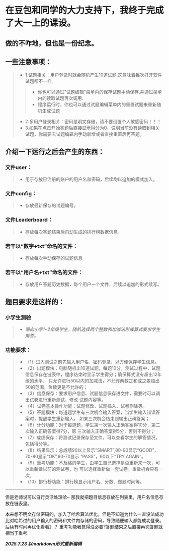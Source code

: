 # 在豆包和同学的大力支持下，我终于完成了大一上的课设。
## 做的不咋地，但也是一份纪念。

## 一些注意事项：
>- 1.试题相关：用户登录时就会随机产生10道试题,这意味着每次打开软件试题都不一样。
>>- 你也可以通过"试题编辑"菜单内的保存试题手动保存,并通过菜单内的读取试题再次调用.
>>- 程序运行时，你也可以通过试题编辑菜单内的重置试题来重新随机生成试题
>- 2.多用户登录相关：密码是明文存储，请不要设置个人敏感密码！！！
>- 3.如果在点击开始答题后直接显示得分为0，说明当前没有读取到相关试题，你需要去试题编辑内手动新增或者直接重置后再答题。

## 介绍一下运行之后会产生的东西：
### **文件user：**
>- 用于存放已注册的账户的用户名和密码，后续均以追加的模式加入。
### **文件config：**
>- 存放最新保存的试题编号。
### **文件Leaderboard：**
>- 存放每次答题结束后自动生成的排行榜数据信息。
### **若干以“数字+txt”命名的文件：**
>- 存放每次手动保存的试题信息
### **若干以“用户名+txt”命名的文件：**
>- 存放用户答题历史数据，每个用户一个文件，后续以追加的形式续写。



## 题目要求是这样的：
### 小学生测验
> - *面向小学1~2年级学生，随机选择两个整数和加减法形成算式要求学生解答。* 
### 功能要求： 
> - （1）进入测试之前先输入用户名、密码登录，以方便保存学生信息。 
> - （2）出题模块：电脑随机出10道试题，每题10分，测试过程中，试题信息保存在链表中，程序结束时显示学生得分；确保算式没有超出12年级的水平，
只允许进行50以内的加减法，不允许两数之和或之差超出50的范围，负数更是不允许的； 
> - （3）信息保存：要求用户信息、试题信息保存进文件，需要时可以调出试卷进行重新测试、修改 试题内容等。 
> - （4）试卷基本操作功能：试题修改、试题插入、试卷删除等。 
> - （5）答题模块：每道题学生有三次机会输入答案，当学生输入错误答案时，提醒学生重新输入， 如果三次机会结束则输出正确答案； 
> - （6）计分功能：对于每道题，学生第一次输入正确答案得10分，第二次输入正确答案得7分，第 三次输入正确答案得5分，否则不得分；
> -  （7）成绩保存：将测试记录保存至文件，可以查看学生的解答情况，包括得分等。 
> - （8）结果显示：总成绩90以上显示“SMART”,80-90显示“GOOD”，70-80显示“OK”,60-70显示 “PASS”，60以下“TRY AGAIN”。
> -  （9）重考功能：不及格的学生，由学生自己选择是否重新来一次，可以重新做以前的测试卷，也 可以选择重新做一套试卷。重做机会只有一次。 
> - （10）排行榜功能：排行榜显示用户名、分数、做题时间等。
************************************************************************************************************************
但是老师说可以自行灵活处理哈~
那我就把题目信息存放在列表里，用户名信息存放在链表里。

本来想不明文存储密码的，加入了哈希算法优化，但是不知道为什么一直没法成功比对哈希过的用户输入的密码和文件内存储的密码，导致随便输入都能成功登录。后续有时间再优化看看》？
重考功能我觉得没必要?答题结束之后直接再次答题就相当于重考.

***2025.7.23 以markdown形式重新编辑***
